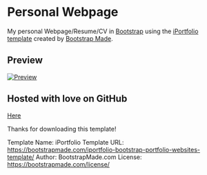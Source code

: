 # Personal Webpage 

My personal Webpage/Resume/CV in [Bootstrap](http://getbootstrap.com/) using the [iPortfolio template](https://bootstrapmade.com/iportfolio-bootstrap-portfolio-websites-template/) created by [Bootstrap Made](https://bootstrapmade.com//). 

## Preview

[![Preview](https://raw.githubusercontent.com/fabriziomiano/fabriziomiano.github.io/master/preview.gif)](https://raw.githubusercontent.com/fabriziomiano/fabriziomiano.github.io/master/preview.gif)

## Hosted with love on GitHub
[Here](https://fabriziomiano.github.io/)

Thanks for downloading this template!

Template Name: iPortfolio
Template URL: https://bootstrapmade.com/iportfolio-bootstrap-portfolio-websites-template/
Author: BootstrapMade.com
License: https://bootstrapmade.com/license/
